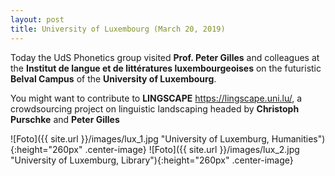 ```yaml
---
layout: post
title: University of Luxembourg (March 20, 2019)
---
```


Today the UdS Phonetics group visited <strong>Prof. Peter Gilles</strong> and colleagues at the 
<strong>Institut de langue et de littératures luxembourgeoises</strong> on the futuristic <strong>Belval Campus</strong>
of the <strong>University of Luxembourg</strong>.

You might want to contribute to <strong>LINGSCAPE</strong> https://lingscape.uni.lu/, a crowdsourcing project on linguistic landscaping
headed by <strong>Christoph Purschke</strong> and <strong>Peter Gilles</strong>

![Foto]({{ site.url }}/images/lux_1.jpg "University of Luxemburg, Humanities"){:height="260px" .center-image}
![Foto]({{ site.url }}/images/lux_2.jpg "University of Luxemburg, Library"){:height="260px" .center-image}
